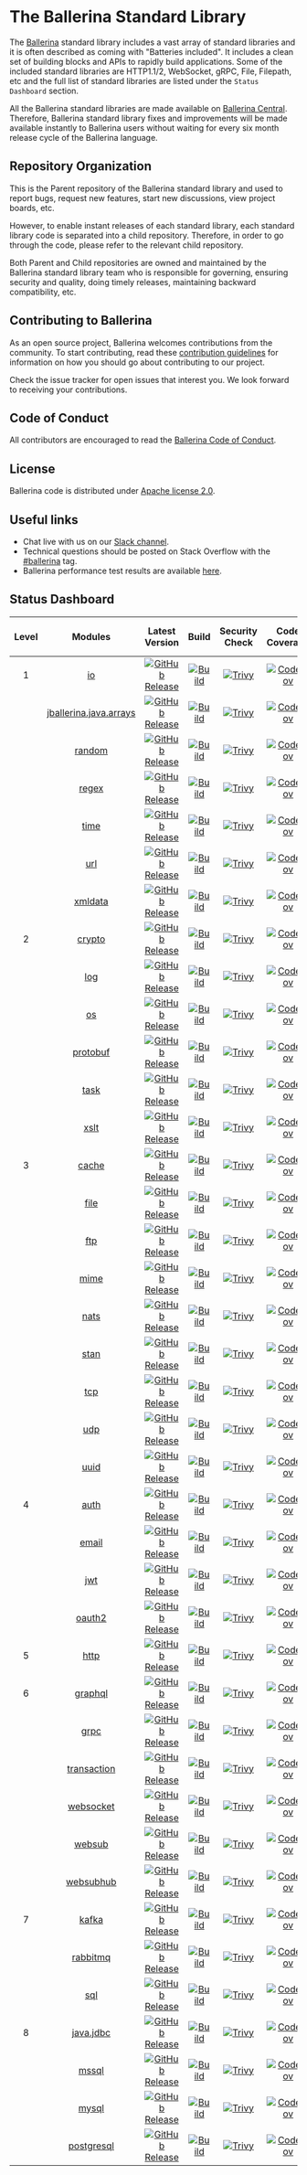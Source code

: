 # The Ballerina Standard Library

The [Ballerina](https://ballerina.io/) standard library includes a vast array of standard libraries and it is often described as coming with "Batteries included". It includes a clean set of building blocks and APIs to rapidly build applications. Some of the included standard libraries are HTTP1.1/2, WebSocket, gRPC, File, Filepath, etc and the full list of standard libraries are listed under the `Status Dashboard` section.
 
All the Ballerina standard libraries are made available on [Ballerina Central](https://central.ballerina.io/). Therefore, Ballerina standard library fixes and improvements will be made available instantly to Ballerina users without waiting for every six month release cycle of the Ballerina language.
 
## Repository Organization
 
This is the Parent repository of the Ballerina standard library and used to report bugs, request new features, start new discussions, view project boards, etc.
 
However, to enable instant releases of each standard library, each standard library code is separated into a child repository. Therefore, in order to go through the code, please refer to the relevant child repository.
 
Both Parent and Child repositories are owned and maintained by the Ballerina standard library team who is responsible for governing, ensuring security and quality, doing timely releases, maintaining backward compatibility, etc.

## Contributing to Ballerina

As an open source project, Ballerina welcomes contributions from the community. To start contributing, read these [contribution guidelines](https://github.com/ballerina-platform/ballerina-lang/blob/master/CONTRIBUTING.md) for information on how you should go about contributing to our project.

Check the issue tracker for open issues that interest you. We look forward to receiving your contributions.

## Code of Conduct

All contributors are encouraged to read the [Ballerina Code of Conduct](https://ballerina.io/code-of-conduct).

## License

Ballerina code is distributed under [Apache license 2.0](https://github.com/ballerina-platform/ballerina-lang/blob/master/LICENSE).

## Useful links

* Chat live with us on our [Slack channel](https://ballerina.io/community/slack/).
* Technical questions should be posted on Stack Overflow with the [#ballerina](https://stackoverflow.com/questions/tagged/ballerina) tag.
* Ballerina performance test results are available [here](performance/benchmarks/summary.md).

## Status Dashboard

|Level| Modules | Latest Version | Build | Security Check | Code Coverage | Bugs | Open Pull Requests |
|:---:|:---:|:---:|:---:|:---:|:---:|:---:|:---:|
|1|[io](https://github.com/ballerina-platform/module-ballerina-io)| [![GitHub Release](https://img.shields.io/github/release/ballerina-platform/module-ballerina-io.svg?label=)](https://github.com/ballerina-platform/module-ballerina-io/releases)| [![Build](https://github.com/ballerina-platform/module-ballerina-io/actions/workflows/build-timestamped-master.yml/badge.svg)](https://github.com/ballerina-platform/module-ballerina-io/actions/workflows/build-timestamped-master.yml)| [![Trivy](https://github.com/ballerina-platform/module-ballerina-io/actions/workflows/trivy-scan.yml/badge.svg)](https://github.com/ballerina-platform/module-ballerina-io/actions/workflows/trivy-scan.yml)| [![CodeCov](https://codecov.io/gh/ballerina-platform/module-ballerina-io/branch/master/graph/badge.svg)](https://codecov.io/gh/ballerina-platform/module-ballerina-io)| [![Bugs](https://img.shields.io/github/issues-search/ballerina-platform/ballerina-standard-library?query=is%3Aopen+label%3AType%2FBug+label%3Amodule%2Fio&label=&color=yellow&logo=github)](https://github.com/ballerina-platform//ballerina-standard-library/issues?q=is%3Aopen+label%3AType%2FBug+label%3Amodule%2Fio)| [![GitHub pull-requests](https://img.shields.io/github/issues-pr/ballerina-platform/module-ballerina-io.svg?label=)](https://github.com/ballerina-platform/module-ballerina-io/pulls)|
||[jballerina.java.arrays](https://github.com/ballerina-platform/module-ballerina-jballerina.java.arrays)| [![GitHub Release](https://img.shields.io/github/release/ballerina-platform/module-ballerina-jballerina.java.arrays.svg?label=)](https://github.com/ballerina-platform/module-ballerina-jballerina.java.arrays/releases)| [![Build](https://github.com/ballerina-platform/module-ballerina-jballerina.java.arrays/actions/workflows/build-timestamped-master.yml/badge.svg)](https://github.com/ballerina-platform/module-ballerina-jballerina.java.arrays/actions/workflows/build-timestamped-master.yml)| [![Trivy](https://github.com/ballerina-platform/module-ballerina-jballerina.java.arrays/actions/workflows/trivy-scan.yml/badge.svg)](https://github.com/ballerina-platform/module-ballerina-jballerina.java.arrays/actions/workflows/trivy-scan.yml)| [![CodeCov](https://codecov.io/gh/ballerina-platform/module-ballerina-jballerina.java.arrays/branch/master/graph/badge.svg)](https://codecov.io/gh/ballerina-platform/module-ballerina-jballerina.java.arrays)| [![Bugs](https://img.shields.io/github/issues-search/ballerina-platform/ballerina-standard-library?query=is%3Aopen+label%3AType%2FBug+label%3Amodule%2Fjballerina.java.arrays&label=&color=brightgreen&logo=github)](https://github.com/ballerina-platform//ballerina-standard-library/issues?q=is%3Aopen+label%3AType%2FBug+label%3Amodule%2Fjballerina.java.arrays)| [![GitHub pull-requests](https://img.shields.io/github/issues-pr/ballerina-platform/module-ballerina-jballerina.java.arrays.svg?label=)](https://github.com/ballerina-platform/module-ballerina-jballerina.java.arrays/pulls)|
||[random](https://github.com/ballerina-platform/module-ballerina-random)| [![GitHub Release](https://img.shields.io/github/release/ballerina-platform/module-ballerina-random.svg?label=)](https://github.com/ballerina-platform/module-ballerina-random/releases)| [![Build](https://github.com/ballerina-platform/module-ballerina-random/actions/workflows/build-timestamped-master.yml/badge.svg)](https://github.com/ballerina-platform/module-ballerina-random/actions/workflows/build-timestamped-master.yml)| [![Trivy](https://github.com/ballerina-platform/module-ballerina-random/actions/workflows/trivy-scan.yml/badge.svg)](https://github.com/ballerina-platform/module-ballerina-random/actions/workflows/trivy-scan.yml)| [![CodeCov](https://codecov.io/gh/ballerina-platform/module-ballerina-random/branch/main/graph/badge.svg)](https://codecov.io/gh/ballerina-platform/module-ballerina-random)| [![Bugs](https://img.shields.io/github/issues-search/ballerina-platform/ballerina-standard-library?query=is%3Aopen+label%3AType%2FBug+label%3Amodule%2Frandom&label=&color=brightgreen&logo=github)](https://github.com/ballerina-platform//ballerina-standard-library/issues?q=is%3Aopen+label%3AType%2FBug+label%3Amodule%2Frandom)| [![GitHub pull-requests](https://img.shields.io/github/issues-pr/ballerina-platform/module-ballerina-random.svg?label=)](https://github.com/ballerina-platform/module-ballerina-random/pulls)|
||[regex](https://github.com/ballerina-platform/module-ballerina-regex)| [![GitHub Release](https://img.shields.io/github/release/ballerina-platform/module-ballerina-regex.svg?label=)](https://github.com/ballerina-platform/module-ballerina-regex/releases)| [![Build](https://github.com/ballerina-platform/module-ballerina-regex/actions/workflows/build-timestamped-master.yml/badge.svg)](https://github.com/ballerina-platform/module-ballerina-regex/actions/workflows/build-timestamped-master.yml)| [![Trivy](https://github.com/ballerina-platform/module-ballerina-regex/actions/workflows/trivy-scan.yml/badge.svg)](https://github.com/ballerina-platform/module-ballerina-regex/actions/workflows/trivy-scan.yml)| [![CodeCov](https://codecov.io/gh/ballerina-platform/module-ballerina-regex/branch/main/graph/badge.svg)](https://codecov.io/gh/ballerina-platform/module-ballerina-regex)| [![Bugs](https://img.shields.io/github/issues-search/ballerina-platform/ballerina-standard-library?query=is%3Aopen+label%3AType%2FBug+label%3Amodule%2Fregex&label=&color=brightgreen&logo=github)](https://github.com/ballerina-platform//ballerina-standard-library/issues?q=is%3Aopen+label%3AType%2FBug+label%3Amodule%2Fregex)| [![GitHub pull-requests](https://img.shields.io/github/issues-pr/ballerina-platform/module-ballerina-regex.svg?label=)](https://github.com/ballerina-platform/module-ballerina-regex/pulls)|
||[time](https://github.com/ballerina-platform/module-ballerina-time)| [![GitHub Release](https://img.shields.io/github/release/ballerina-platform/module-ballerina-time.svg?label=)](https://github.com/ballerina-platform/module-ballerina-time/releases)| [![Build](https://github.com/ballerina-platform/module-ballerina-time/actions/workflows/build-timestamped-master.yml/badge.svg)](https://github.com/ballerina-platform/module-ballerina-time/actions/workflows/build-timestamped-master.yml)| [![Trivy](https://github.com/ballerina-platform/module-ballerina-time/actions/workflows/trivy-scan.yml/badge.svg)](https://github.com/ballerina-platform/module-ballerina-time/actions/workflows/trivy-scan.yml)| [![CodeCov](https://codecov.io/gh/ballerina-platform/module-ballerina-time/branch/master/graph/badge.svg)](https://codecov.io/gh/ballerina-platform/module-ballerina-time)| [![Bugs](https://img.shields.io/github/issues-search/ballerina-platform/ballerina-standard-library?query=is%3Aopen+label%3AType%2FBug+label%3Amodule%2Ftime&label=&color=brightgreen&logo=github)](https://github.com/ballerina-platform//ballerina-standard-library/issues?q=is%3Aopen+label%3AType%2FBug+label%3Amodule%2Ftime)| [![GitHub pull-requests](https://img.shields.io/github/issues-pr/ballerina-platform/module-ballerina-time.svg?label=)](https://github.com/ballerina-platform/module-ballerina-time/pulls)|
||[url](https://github.com/ballerina-platform/module-ballerina-url)| [![GitHub Release](https://img.shields.io/github/release/ballerina-platform/module-ballerina-url.svg?label=)](https://github.com/ballerina-platform/module-ballerina-url/releases)| [![Build](https://github.com/ballerina-platform/module-ballerina-url/actions/workflows/build-timestamped-master.yml/badge.svg)](https://github.com/ballerina-platform/module-ballerina-url/actions/workflows/build-timestamped-master.yml)| [![Trivy](https://github.com/ballerina-platform/module-ballerina-url/actions/workflows/trivy-scan.yml/badge.svg)](https://github.com/ballerina-platform/module-ballerina-url/actions/workflows/trivy-scan.yml)| [![CodeCov](https://codecov.io/gh/ballerina-platform/module-ballerina-url/branch/master/graph/badge.svg)](https://codecov.io/gh/ballerina-platform/module-ballerina-url)| [![Bugs](https://img.shields.io/github/issues-search/ballerina-platform/ballerina-standard-library?query=is%3Aopen+label%3AType%2FBug+label%3Amodule%2Furl&label=&color=brightgreen&logo=github)](https://github.com/ballerina-platform//ballerina-standard-library/issues?q=is%3Aopen+label%3AType%2FBug+label%3Amodule%2Furl)| [![GitHub pull-requests](https://img.shields.io/github/issues-pr/ballerina-platform/module-ballerina-url.svg?label=)](https://github.com/ballerina-platform/module-ballerina-url/pulls)|
||[xmldata](https://github.com/ballerina-platform/module-ballerina-xmldata)| [![GitHub Release](https://img.shields.io/github/release/ballerina-platform/module-ballerina-xmldata.svg?label=)](https://github.com/ballerina-platform/module-ballerina-xmldata/releases)| [![Build](https://github.com/ballerina-platform/module-ballerina-xmldata/actions/workflows/build-timestamped-master.yml/badge.svg)](https://github.com/ballerina-platform/module-ballerina-xmldata/actions/workflows/build-timestamped-master.yml)| [![Trivy](https://github.com/ballerina-platform/module-ballerina-xmldata/actions/workflows/trivy-scan.yml/badge.svg)](https://github.com/ballerina-platform/module-ballerina-xmldata/actions/workflows/trivy-scan.yml)| [![CodeCov](https://codecov.io/gh/ballerina-platform/module-ballerina-xmldata/branch/master/graph/badge.svg)](https://codecov.io/gh/ballerina-platform/module-ballerina-xmldata)| [![Bugs](https://img.shields.io/github/issues-search/ballerina-platform/ballerina-standard-library?query=is%3Aopen+label%3AType%2FBug+label%3Amodule%2Fxmldata&label=&color=yellow&logo=github)](https://github.com/ballerina-platform//ballerina-standard-library/issues?q=is%3Aopen+label%3AType%2FBug+label%3Amodule%2Fxmldata)| [![GitHub pull-requests](https://img.shields.io/github/issues-pr/ballerina-platform/module-ballerina-xmldata.svg?label=)](https://github.com/ballerina-platform/module-ballerina-xmldata/pulls)|
|2|[crypto](https://github.com/ballerina-platform/module-ballerina-crypto)| [![GitHub Release](https://img.shields.io/github/release/ballerina-platform/module-ballerina-crypto.svg?label=)](https://github.com/ballerina-platform/module-ballerina-crypto/releases)| [![Build](https://github.com/ballerina-platform/module-ballerina-crypto/actions/workflows/build-timestamped-master.yml/badge.svg)](https://github.com/ballerina-platform/module-ballerina-crypto/actions/workflows/build-timestamped-master.yml)| [![Trivy](https://github.com/ballerina-platform/module-ballerina-crypto/actions/workflows/trivy-scan.yml/badge.svg)](https://github.com/ballerina-platform/module-ballerina-crypto/actions/workflows/trivy-scan.yml)| [![CodeCov](https://codecov.io/gh/ballerina-platform/module-ballerina-crypto/branch/master/graph/badge.svg)](https://codecov.io/gh/ballerina-platform/module-ballerina-crypto)| [![Bugs](https://img.shields.io/github/issues-search/ballerina-platform/ballerina-standard-library?query=is%3Aopen+label%3AType%2FBug+label%3Amodule%2Fcrypto&label=&color=brightgreen&logo=github)](https://github.com/ballerina-platform//ballerina-standard-library/issues?q=is%3Aopen+label%3AType%2FBug+label%3Amodule%2Fcrypto)| [![GitHub pull-requests](https://img.shields.io/github/issues-pr/ballerina-platform/module-ballerina-crypto.svg?label=)](https://github.com/ballerina-platform/module-ballerina-crypto/pulls)|
||[log](https://github.com/ballerina-platform/module-ballerina-log)| [![GitHub Release](https://img.shields.io/github/release/ballerina-platform/module-ballerina-log.svg?label=)](https://github.com/ballerina-platform/module-ballerina-log/releases)| [![Build](https://github.com/ballerina-platform/module-ballerina-log/actions/workflows/build-timestamped-master.yml/badge.svg)](https://github.com/ballerina-platform/module-ballerina-log/actions/workflows/build-timestamped-master.yml)| [![Trivy](https://github.com/ballerina-platform/module-ballerina-log/actions/workflows/trivy-scan.yml/badge.svg)](https://github.com/ballerina-platform/module-ballerina-log/actions/workflows/trivy-scan.yml)| [![CodeCov](https://codecov.io/gh/ballerina-platform/module-ballerina-log/branch/master/graph/badge.svg)](https://codecov.io/gh/ballerina-platform/module-ballerina-log)| [![Bugs](https://img.shields.io/github/issues-search/ballerina-platform/ballerina-standard-library?query=is%3Aopen+label%3AType%2FBug+label%3Amodule%2Flog&label=&color=brightgreen&logo=github)](https://github.com/ballerina-platform//ballerina-standard-library/issues?q=is%3Aopen+label%3AType%2FBug+label%3Amodule%2Flog)| [![GitHub pull-requests](https://img.shields.io/github/issues-pr/ballerina-platform/module-ballerina-log.svg?label=)](https://github.com/ballerina-platform/module-ballerina-log/pulls)|
||[os](https://github.com/ballerina-platform/module-ballerina-os)| [![GitHub Release](https://img.shields.io/github/release/ballerina-platform/module-ballerina-os.svg?label=)](https://github.com/ballerina-platform/module-ballerina-os/releases)| [![Build](https://github.com/ballerina-platform/module-ballerina-os/actions/workflows/build-timestamped-master.yml/badge.svg)](https://github.com/ballerina-platform/module-ballerina-os/actions/workflows/build-timestamped-master.yml)| [![Trivy](https://github.com/ballerina-platform/module-ballerina-os/actions/workflows/trivy-scan.yml/badge.svg)](https://github.com/ballerina-platform/module-ballerina-os/actions/workflows/trivy-scan.yml)| [![CodeCov](https://codecov.io/gh/ballerina-platform/module-ballerina-os/branch/master/graph/badge.svg)](https://codecov.io/gh/ballerina-platform/module-ballerina-os)| [![Bugs](https://img.shields.io/github/issues-search/ballerina-platform/ballerina-standard-library?query=is%3Aopen+label%3AType%2FBug+label%3Amodule%2Fos&label=&color=brightgreen&logo=github)](https://github.com/ballerina-platform//ballerina-standard-library/issues?q=is%3Aopen+label%3AType%2FBug+label%3Amodule%2Fos)| [![GitHub pull-requests](https://img.shields.io/github/issues-pr/ballerina-platform/module-ballerina-os.svg?label=)](https://github.com/ballerina-platform/module-ballerina-os/pulls)|
||[protobuf](https://github.com/ballerina-platform/module-ballerina-protobuf)| [![GitHub Release](https://img.shields.io/github/release/ballerina-platform/module-ballerina-protobuf.svg?label=)](https://github.com/ballerina-platform/module-ballerina-protobuf/releases)| [![Build](https://github.com/ballerina-platform/module-ballerina-protobuf/actions/workflows/build-timestamped-master.yml/badge.svg)](https://github.com/ballerina-platform/module-ballerina-protobuf/actions/workflows/build-timestamped-master.yml)| [![Trivy](https://github.com/ballerina-platform/module-ballerina-protobuf/actions/workflows/trivy-scan.yml/badge.svg)](https://github.com/ballerina-platform/module-ballerina-protobuf/actions/workflows/trivy-scan.yml)| [![CodeCov](https://codecov.io/gh/ballerina-platform/module-ballerina-protobuf/branch/main/graph/badge.svg)](https://codecov.io/gh/ballerina-platform/module-ballerina-protobuf)| [![Bugs](https://img.shields.io/github/issues-search/ballerina-platform/ballerina-standard-library?query=is%3Aopen+label%3AType%2FBug+label%3Amodule%2Fprotobuf&label=&color=brightgreen&logo=github)](https://github.com/ballerina-platform//ballerina-standard-library/issues?q=is%3Aopen+label%3AType%2FBug+label%3Amodule%2Fprotobuf)| [![GitHub pull-requests](https://img.shields.io/github/issues-pr/ballerina-platform/module-ballerina-protobuf.svg?label=)](https://github.com/ballerina-platform/module-ballerina-protobuf/pulls)|
||[task](https://github.com/ballerina-platform/module-ballerina-task)| [![GitHub Release](https://img.shields.io/github/release/ballerina-platform/module-ballerina-task.svg?label=)](https://github.com/ballerina-platform/module-ballerina-task/releases)| [![Build](https://github.com/ballerina-platform/module-ballerina-task/actions/workflows/build-timestamped-master.yml/badge.svg)](https://github.com/ballerina-platform/module-ballerina-task/actions/workflows/build-timestamped-master.yml)| [![Trivy](https://github.com/ballerina-platform/module-ballerina-task/actions/workflows/trivy-scan.yml/badge.svg)](https://github.com/ballerina-platform/module-ballerina-task/actions/workflows/trivy-scan.yml)| [![CodeCov](https://codecov.io/gh/ballerina-platform/module-ballerina-task/branch/master/graph/badge.svg)](https://codecov.io/gh/ballerina-platform/module-ballerina-task)| [![Bugs](https://img.shields.io/github/issues-search/ballerina-platform/ballerina-standard-library?query=is%3Aopen+label%3AType%2FBug+label%3Amodule%2Ftask&label=&color=yellow&logo=github)](https://github.com/ballerina-platform//ballerina-standard-library/issues?q=is%3Aopen+label%3AType%2FBug+label%3Amodule%2Ftask)| [![GitHub pull-requests](https://img.shields.io/github/issues-pr/ballerina-platform/module-ballerina-task.svg?label=)](https://github.com/ballerina-platform/module-ballerina-task/pulls)|
||[xslt](https://github.com/ballerina-platform/module-ballerina-xslt)| [![GitHub Release](https://img.shields.io/github/release/ballerina-platform/module-ballerina-xslt.svg?label=)](https://github.com/ballerina-platform/module-ballerina-xslt/releases)| [![Build](https://github.com/ballerina-platform/module-ballerina-xslt/actions/workflows/build-timestamped-master.yml/badge.svg)](https://github.com/ballerina-platform/module-ballerina-xslt/actions/workflows/build-timestamped-master.yml)| [![Trivy](https://github.com/ballerina-platform/module-ballerina-xslt/actions/workflows/trivy-scan.yml/badge.svg)](https://github.com/ballerina-platform/module-ballerina-xslt/actions/workflows/trivy-scan.yml)| [![CodeCov](https://codecov.io/gh/ballerina-platform/module-ballerina-xslt/branch/master/graph/badge.svg)](https://codecov.io/gh/ballerina-platform/module-ballerina-xslt)| [![Bugs](https://img.shields.io/github/issues-search/ballerina-platform/ballerina-standard-library?query=is%3Aopen+label%3AType%2FBug+label%3Amodule%2Fxslt&label=&color=brightgreen&logo=github)](https://github.com/ballerina-platform//ballerina-standard-library/issues?q=is%3Aopen+label%3AType%2FBug+label%3Amodule%2Fxslt)| [![GitHub pull-requests](https://img.shields.io/github/issues-pr/ballerina-platform/module-ballerina-xslt.svg?label=)](https://github.com/ballerina-platform/module-ballerina-xslt/pulls)|
|3|[cache](https://github.com/ballerina-platform/module-ballerina-cache)| [![GitHub Release](https://img.shields.io/github/release/ballerina-platform/module-ballerina-cache.svg?label=)](https://github.com/ballerina-platform/module-ballerina-cache/releases)| [![Build](https://github.com/ballerina-platform/module-ballerina-cache/actions/workflows/build-timestamped-master.yml/badge.svg)](https://github.com/ballerina-platform/module-ballerina-cache/actions/workflows/build-timestamped-master.yml)| [![Trivy](https://github.com/ballerina-platform/module-ballerina-cache/actions/workflows/trivy-scan.yml/badge.svg)](https://github.com/ballerina-platform/module-ballerina-cache/actions/workflows/trivy-scan.yml)| [![CodeCov](https://codecov.io/gh/ballerina-platform/module-ballerina-cache/branch/master/graph/badge.svg)](https://codecov.io/gh/ballerina-platform/module-ballerina-cache)| [![Bugs](https://img.shields.io/github/issues-search/ballerina-platform/ballerina-standard-library?query=is%3Aopen+label%3AType%2FBug+label%3Amodule%2Fcache&label=&color=brightgreen&logo=github)](https://github.com/ballerina-platform//ballerina-standard-library/issues?q=is%3Aopen+label%3AType%2FBug+label%3Amodule%2Fcache)| [![GitHub pull-requests](https://img.shields.io/github/issues-pr/ballerina-platform/module-ballerina-cache.svg?label=)](https://github.com/ballerina-platform/module-ballerina-cache/pulls)|
||[file](https://github.com/ballerina-platform/module-ballerina-file)| [![GitHub Release](https://img.shields.io/github/release/ballerina-platform/module-ballerina-file.svg?label=)](https://github.com/ballerina-platform/module-ballerina-file/releases)| [![Build](https://github.com/ballerina-platform/module-ballerina-file/actions/workflows/build-timestamped-master.yml/badge.svg)](https://github.com/ballerina-platform/module-ballerina-file/actions/workflows/build-timestamped-master.yml)| [![Trivy](https://github.com/ballerina-platform/module-ballerina-file/actions/workflows/trivy-scan.yml/badge.svg)](https://github.com/ballerina-platform/module-ballerina-file/actions/workflows/trivy-scan.yml)| [![CodeCov](https://codecov.io/gh/ballerina-platform/module-ballerina-file/branch/master/graph/badge.svg)](https://codecov.io/gh/ballerina-platform/module-ballerina-file)| [![Bugs](https://img.shields.io/github/issues-search/ballerina-platform/ballerina-standard-library?query=is%3Aopen+label%3AType%2FBug+label%3Amodule%2Ffile&label=&color=brightgreen&logo=github)](https://github.com/ballerina-platform//ballerina-standard-library/issues?q=is%3Aopen+label%3AType%2FBug+label%3Amodule%2Ffile)| [![GitHub pull-requests](https://img.shields.io/github/issues-pr/ballerina-platform/module-ballerina-file.svg?label=)](https://github.com/ballerina-platform/module-ballerina-file/pulls)|
||[ftp](https://github.com/ballerina-platform/module-ballerina-ftp)| [![GitHub Release](https://img.shields.io/github/release/ballerina-platform/module-ballerina-ftp.svg?label=)](https://github.com/ballerina-platform/module-ballerina-ftp/releases)| [![Build](https://github.com/ballerina-platform/module-ballerina-ftp/actions/workflows/build-timestamped-master.yml/badge.svg)](https://github.com/ballerina-platform/module-ballerina-ftp/actions/workflows/build-timestamped-master.yml)| [![Trivy](https://github.com/ballerina-platform/module-ballerina-ftp/actions/workflows/trivy-scan.yml/badge.svg)](https://github.com/ballerina-platform/module-ballerina-ftp/actions/workflows/trivy-scan.yml)| [![CodeCov](https://codecov.io/gh/ballerina-platform/module-ballerina-ftp/branch/master/graph/badge.svg)](https://codecov.io/gh/ballerina-platform/module-ballerina-ftp)| [![Bugs](https://img.shields.io/github/issues-search/ballerina-platform/ballerina-standard-library?query=is%3Aopen+label%3AType%2FBug+label%3Amodule%2Fftp&label=&color=yellow&logo=github)](https://github.com/ballerina-platform//ballerina-standard-library/issues?q=is%3Aopen+label%3AType%2FBug+label%3Amodule%2Fftp)| [![GitHub pull-requests](https://img.shields.io/github/issues-pr/ballerina-platform/module-ballerina-ftp.svg?label=)](https://github.com/ballerina-platform/module-ballerina-ftp/pulls)|
||[mime](https://github.com/ballerina-platform/module-ballerina-mime)| [![GitHub Release](https://img.shields.io/github/release/ballerina-platform/module-ballerina-mime.svg?label=)](https://github.com/ballerina-platform/module-ballerina-mime/releases)| [![Build](https://github.com/ballerina-platform/module-ballerina-mime/actions/workflows/build-timestamped-master.yml/badge.svg)](https://github.com/ballerina-platform/module-ballerina-mime/actions/workflows/build-timestamped-master.yml)| [![Trivy](https://github.com/ballerina-platform/module-ballerina-mime/actions/workflows/trivy-scan.yml/badge.svg)](https://github.com/ballerina-platform/module-ballerina-mime/actions/workflows/trivy-scan.yml)| [![CodeCov](https://codecov.io/gh/ballerina-platform/module-ballerina-mime/branch/master/graph/badge.svg)](https://codecov.io/gh/ballerina-platform/module-ballerina-mime)| [![Bugs](https://img.shields.io/github/issues-search/ballerina-platform/ballerina-standard-library?query=is%3Aopen+label%3AType%2FBug+label%3Amodule%2Fmime&label=&color=yellow&logo=github)](https://github.com/ballerina-platform//ballerina-standard-library/issues?q=is%3Aopen+label%3AType%2FBug+label%3Amodule%2Fmime)| [![GitHub pull-requests](https://img.shields.io/github/issues-pr/ballerina-platform/module-ballerina-mime.svg?label=)](https://github.com/ballerina-platform/module-ballerina-mime/pulls)|
||[nats](https://github.com/ballerina-platform/module-ballerinax-nats)| [![GitHub Release](https://img.shields.io/github/release/ballerina-platform/module-ballerinax-nats.svg?label=)](https://github.com/ballerina-platform/module-ballerinax-nats/releases)| [![Build](https://github.com/ballerina-platform/module-ballerinax-nats/actions/workflows/build-timestamped-master.yml/badge.svg)](https://github.com/ballerina-platform/module-ballerinax-nats/actions/workflows/build-timestamped-master.yml)| [![Trivy](https://github.com/ballerina-platform/module-ballerinax-nats/actions/workflows/trivy-scan.yml/badge.svg)](https://github.com/ballerina-platform/module-ballerinax-nats/actions/workflows/trivy-scan.yml)| [![CodeCov](https://codecov.io/gh/ballerina-platform/module-ballerinax-nats/branch/master/graph/badge.svg)](https://codecov.io/gh/ballerina-platform/module-ballerinax-nats)| [![Bugs](https://img.shields.io/github/issues-search/ballerina-platform/ballerina-standard-library?query=is%3Aopen+label%3AType%2FBug+label%3Amodule%2Fnats&label=&color=brightgreen&logo=github)](https://github.com/ballerina-platform//ballerina-standard-library/issues?q=is%3Aopen+label%3AType%2FBug+label%3Amodule%2Fnats)| [![GitHub pull-requests](https://img.shields.io/github/issues-pr/ballerina-platform/module-ballerinax-nats.svg?label=)](https://github.com/ballerina-platform/module-ballerinax-nats/pulls)|
||[stan](https://github.com/ballerina-platform/module-ballerinax-stan)| [![GitHub Release](https://img.shields.io/github/release/ballerina-platform/module-ballerinax-stan.svg?label=)](https://github.com/ballerina-platform/module-ballerinax-stan/releases)| [![Build](https://github.com/ballerina-platform/module-ballerinax-stan/actions/workflows/build-timestamped-master.yml/badge.svg)](https://github.com/ballerina-platform/module-ballerinax-stan/actions/workflows/build-timestamped-master.yml)| [![Trivy](https://github.com/ballerina-platform/module-ballerinax-stan/actions/workflows/trivy-scan.yml/badge.svg)](https://github.com/ballerina-platform/module-ballerinax-stan/actions/workflows/trivy-scan.yml)| [![CodeCov](https://codecov.io/gh/ballerina-platform/module-ballerinax-stan/branch/main/graph/badge.svg)](https://codecov.io/gh/ballerina-platform/module-ballerinax-stan)| [![Bugs](https://img.shields.io/github/issues-search/ballerina-platform/ballerina-standard-library?query=is%3Aopen+label%3AType%2FBug+label%3Amodule%2Fstan&label=&color=brightgreen&logo=github)](https://github.com/ballerina-platform//ballerina-standard-library/issues?q=is%3Aopen+label%3AType%2FBug+label%3Amodule%2Fstan)| [![GitHub pull-requests](https://img.shields.io/github/issues-pr/ballerina-platform/module-ballerinax-stan.svg?label=)](https://github.com/ballerina-platform/module-ballerinax-stan/pulls)|
||[tcp](https://github.com/ballerina-platform/module-ballerina-tcp)| [![GitHub Release](https://img.shields.io/github/release/ballerina-platform/module-ballerina-tcp.svg?label=)](https://github.com/ballerina-platform/module-ballerina-tcp/releases)| [![Build](https://github.com/ballerina-platform/module-ballerina-tcp/actions/workflows/build-timestamped-master.yml/badge.svg)](https://github.com/ballerina-platform/module-ballerina-tcp/actions/workflows/build-timestamped-master.yml)| [![Trivy](https://github.com/ballerina-platform/module-ballerina-tcp/actions/workflows/trivy-scan.yml/badge.svg)](https://github.com/ballerina-platform/module-ballerina-tcp/actions/workflows/trivy-scan.yml)| [![CodeCov](https://codecov.io/gh/ballerina-platform/module-ballerina-tcp/branch/master/graph/badge.svg)](https://codecov.io/gh/ballerina-platform/module-ballerina-tcp)| [![Bugs](https://img.shields.io/github/issues-search/ballerina-platform/ballerina-standard-library?query=is%3Aopen+label%3AType%2FBug+label%3Amodule%2Ftcp&label=&color=brightgreen&logo=github)](https://github.com/ballerina-platform//ballerina-standard-library/issues?q=is%3Aopen+label%3AType%2FBug+label%3Amodule%2Ftcp)| [![GitHub pull-requests](https://img.shields.io/github/issues-pr/ballerina-platform/module-ballerina-tcp.svg?label=)](https://github.com/ballerina-platform/module-ballerina-tcp/pulls)|
||[udp](https://github.com/ballerina-platform/module-ballerina-udp)| [![GitHub Release](https://img.shields.io/github/release/ballerina-platform/module-ballerina-udp.svg?label=)](https://github.com/ballerina-platform/module-ballerina-udp/releases)| [![Build](https://github.com/ballerina-platform/module-ballerina-udp/actions/workflows/build-timestamped-master.yml/badge.svg)](https://github.com/ballerina-platform/module-ballerina-udp/actions/workflows/build-timestamped-master.yml)| [![Trivy](https://github.com/ballerina-platform/module-ballerina-udp/actions/workflows/trivy-scan.yml/badge.svg)](https://github.com/ballerina-platform/module-ballerina-udp/actions/workflows/trivy-scan.yml)| [![CodeCov](https://codecov.io/gh/ballerina-platform/module-ballerina-udp/branch/main/graph/badge.svg)](https://codecov.io/gh/ballerina-platform/module-ballerina-udp)| [![Bugs](https://img.shields.io/github/issues-search/ballerina-platform/ballerina-standard-library?query=is%3Aopen+label%3AType%2FBug+label%3Amodule%2Fudp&label=&color=brightgreen&logo=github)](https://github.com/ballerina-platform//ballerina-standard-library/issues?q=is%3Aopen+label%3AType%2FBug+label%3Amodule%2Fudp)| [![GitHub pull-requests](https://img.shields.io/github/issues-pr/ballerina-platform/module-ballerina-udp.svg?label=)](https://github.com/ballerina-platform/module-ballerina-udp/pulls)|
||[uuid](https://github.com/ballerina-platform/module-ballerina-uuid)| [![GitHub Release](https://img.shields.io/github/release/ballerina-platform/module-ballerina-uuid.svg?label=)](https://github.com/ballerina-platform/module-ballerina-uuid/releases)| [![Build](https://github.com/ballerina-platform/module-ballerina-uuid/actions/workflows/build-timestamped-master.yml/badge.svg)](https://github.com/ballerina-platform/module-ballerina-uuid/actions/workflows/build-timestamped-master.yml)| [![Trivy](https://github.com/ballerina-platform/module-ballerina-uuid/actions/workflows/trivy-scan.yml/badge.svg)](https://github.com/ballerina-platform/module-ballerina-uuid/actions/workflows/trivy-scan.yml)| [![CodeCov](https://codecov.io/gh/ballerina-platform/module-ballerina-uuid/branch/main/graph/badge.svg)](https://codecov.io/gh/ballerina-platform/module-ballerina-uuid)| [![Bugs](https://img.shields.io/github/issues-search/ballerina-platform/ballerina-standard-library?query=is%3Aopen+label%3AType%2FBug+label%3Amodule%2Fuuid&label=&color=brightgreen&logo=github)](https://github.com/ballerina-platform//ballerina-standard-library/issues?q=is%3Aopen+label%3AType%2FBug+label%3Amodule%2Fuuid)| [![GitHub pull-requests](https://img.shields.io/github/issues-pr/ballerina-platform/module-ballerina-uuid.svg?label=)](https://github.com/ballerina-platform/module-ballerina-uuid/pulls)|
|4|[auth](https://github.com/ballerina-platform/module-ballerina-auth)| [![GitHub Release](https://img.shields.io/github/release/ballerina-platform/module-ballerina-auth.svg?label=)](https://github.com/ballerina-platform/module-ballerina-auth/releases)| [![Build](https://github.com/ballerina-platform/module-ballerina-auth/actions/workflows/build-timestamped-master.yml/badge.svg)](https://github.com/ballerina-platform/module-ballerina-auth/actions/workflows/build-timestamped-master.yml)| [![Trivy](https://github.com/ballerina-platform/module-ballerina-auth/actions/workflows/trivy-scan.yml/badge.svg)](https://github.com/ballerina-platform/module-ballerina-auth/actions/workflows/trivy-scan.yml)| [![CodeCov](https://codecov.io/gh/ballerina-platform/module-ballerina-auth/branch/master/graph/badge.svg)](https://codecov.io/gh/ballerina-platform/module-ballerina-auth)| [![Bugs](https://img.shields.io/github/issues-search/ballerina-platform/ballerina-standard-library?query=is%3Aopen+label%3AType%2FBug+label%3Amodule%2Fauth&label=&color=brightgreen&logo=github)](https://github.com/ballerina-platform//ballerina-standard-library/issues?q=is%3Aopen+label%3AType%2FBug+label%3Amodule%2Fauth)| [![GitHub pull-requests](https://img.shields.io/github/issues-pr/ballerina-platform/module-ballerina-auth.svg?label=)](https://github.com/ballerina-platform/module-ballerina-auth/pulls)|
||[email](https://github.com/ballerina-platform/module-ballerina-email)| [![GitHub Release](https://img.shields.io/github/release/ballerina-platform/module-ballerina-email.svg?label=)](https://github.com/ballerina-platform/module-ballerina-email/releases)| [![Build](https://github.com/ballerina-platform/module-ballerina-email/actions/workflows/build-timestamped-master.yml/badge.svg)](https://github.com/ballerina-platform/module-ballerina-email/actions/workflows/build-timestamped-master.yml)| [![Trivy](https://github.com/ballerina-platform/module-ballerina-email/actions/workflows/trivy-scan.yml/badge.svg)](https://github.com/ballerina-platform/module-ballerina-email/actions/workflows/trivy-scan.yml)| [![CodeCov](https://codecov.io/gh/ballerina-platform/module-ballerina-email/branch/master/graph/badge.svg)](https://codecov.io/gh/ballerina-platform/module-ballerina-email)| [![Bugs](https://img.shields.io/github/issues-search/ballerina-platform/ballerina-standard-library?query=is%3Aopen+label%3AType%2FBug+label%3Amodule%2Femail&label=&color=yellow&logo=github)](https://github.com/ballerina-platform//ballerina-standard-library/issues?q=is%3Aopen+label%3AType%2FBug+label%3Amodule%2Femail)| [![GitHub pull-requests](https://img.shields.io/github/issues-pr/ballerina-platform/module-ballerina-email.svg?label=)](https://github.com/ballerina-platform/module-ballerina-email/pulls)|
||[jwt](https://github.com/ballerina-platform/module-ballerina-jwt)| [![GitHub Release](https://img.shields.io/github/release/ballerina-platform/module-ballerina-jwt.svg?label=)](https://github.com/ballerina-platform/module-ballerina-jwt/releases)| [![Build](https://github.com/ballerina-platform/module-ballerina-jwt/actions/workflows/build-timestamped-master.yml/badge.svg)](https://github.com/ballerina-platform/module-ballerina-jwt/actions/workflows/build-timestamped-master.yml)| [![Trivy](https://github.com/ballerina-platform/module-ballerina-jwt/actions/workflows/trivy-scan.yml/badge.svg)](https://github.com/ballerina-platform/module-ballerina-jwt/actions/workflows/trivy-scan.yml)| [![CodeCov](https://codecov.io/gh/ballerina-platform/module-ballerina-jwt/branch/master/graph/badge.svg)](https://codecov.io/gh/ballerina-platform/module-ballerina-jwt)| [![Bugs](https://img.shields.io/github/issues-search/ballerina-platform/ballerina-standard-library?query=is%3Aopen+label%3AType%2FBug+label%3Amodule%2Fjwt&label=&color=brightgreen&logo=github)](https://github.com/ballerina-platform//ballerina-standard-library/issues?q=is%3Aopen+label%3AType%2FBug+label%3Amodule%2Fjwt)| [![GitHub pull-requests](https://img.shields.io/github/issues-pr/ballerina-platform/module-ballerina-jwt.svg?label=)](https://github.com/ballerina-platform/module-ballerina-jwt/pulls)|
||[oauth2](https://github.com/ballerina-platform/module-ballerina-oauth2)| [![GitHub Release](https://img.shields.io/github/release/ballerina-platform/module-ballerina-oauth2.svg?label=)](https://github.com/ballerina-platform/module-ballerina-oauth2/releases)| [![Build](https://github.com/ballerina-platform/module-ballerina-oauth2/actions/workflows/build-timestamped-master.yml/badge.svg)](https://github.com/ballerina-platform/module-ballerina-oauth2/actions/workflows/build-timestamped-master.yml)| [![Trivy](https://github.com/ballerina-platform/module-ballerina-oauth2/actions/workflows/trivy-scan.yml/badge.svg)](https://github.com/ballerina-platform/module-ballerina-oauth2/actions/workflows/trivy-scan.yml)| [![CodeCov](https://codecov.io/gh/ballerina-platform/module-ballerina-oauth2/branch/master/graph/badge.svg)](https://codecov.io/gh/ballerina-platform/module-ballerina-oauth2)| [![Bugs](https://img.shields.io/github/issues-search/ballerina-platform/ballerina-standard-library?query=is%3Aopen+label%3AType%2FBug+label%3Amodule%2Foauth2&label=&color=brightgreen&logo=github)](https://github.com/ballerina-platform//ballerina-standard-library/issues?q=is%3Aopen+label%3AType%2FBug+label%3Amodule%2Foauth2)| [![GitHub pull-requests](https://img.shields.io/github/issues-pr/ballerina-platform/module-ballerina-oauth2.svg?label=)](https://github.com/ballerina-platform/module-ballerina-oauth2/pulls)|
|5|[http](https://github.com/ballerina-platform/module-ballerina-http)| [![GitHub Release](https://img.shields.io/github/release/ballerina-platform/module-ballerina-http.svg?label=)](https://github.com/ballerina-platform/module-ballerina-http/releases)| [![Build](https://github.com/ballerina-platform/module-ballerina-http/actions/workflows/build-timestamped-master.yml/badge.svg)](https://github.com/ballerina-platform/module-ballerina-http/actions/workflows/build-timestamped-master.yml)| [![Trivy](https://github.com/ballerina-platform/module-ballerina-http/actions/workflows/trivy-scan.yml/badge.svg)](https://github.com/ballerina-platform/module-ballerina-http/actions/workflows/trivy-scan.yml)| [![CodeCov](https://codecov.io/gh/ballerina-platform/module-ballerina-http/branch/master/graph/badge.svg)](https://codecov.io/gh/ballerina-platform/module-ballerina-http)| [![Bugs](https://img.shields.io/github/issues-search/ballerina-platform/ballerina-standard-library?query=is%3Aopen+label%3AType%2FBug+label%3Amodule%2Fhttp&label=&color=yellow&logo=github)](https://github.com/ballerina-platform//ballerina-standard-library/issues?q=is%3Aopen+label%3AType%2FBug+label%3Amodule%2Fhttp)| [![GitHub pull-requests](https://img.shields.io/github/issues-pr/ballerina-platform/module-ballerina-http.svg?label=)](https://github.com/ballerina-platform/module-ballerina-http/pulls)|
|6|[graphql](https://github.com/ballerina-platform/module-ballerina-graphql)| [![GitHub Release](https://img.shields.io/github/release/ballerina-platform/module-ballerina-graphql.svg?label=)](https://github.com/ballerina-platform/module-ballerina-graphql/releases)| [![Build](https://github.com/ballerina-platform/module-ballerina-graphql/actions/workflows/build-timestamped-master.yml/badge.svg)](https://github.com/ballerina-platform/module-ballerina-graphql/actions/workflows/build-timestamped-master.yml)| [![Trivy](https://github.com/ballerina-platform/module-ballerina-graphql/actions/workflows/trivy-scan.yml/badge.svg)](https://github.com/ballerina-platform/module-ballerina-graphql/actions/workflows/trivy-scan.yml)| [![CodeCov](https://codecov.io/gh/ballerina-platform/module-ballerina-graphql/branch/master/graph/badge.svg)](https://codecov.io/gh/ballerina-platform/module-ballerina-graphql)| [![Bugs](https://img.shields.io/github/issues-search/ballerina-platform/ballerina-standard-library?query=is%3Aopen+label%3AType%2FBug+label%3Amodule%2Fgraphql&label=&color=brightgreen&logo=github)](https://github.com/ballerina-platform//ballerina-standard-library/issues?q=is%3Aopen+label%3AType%2FBug+label%3Amodule%2Fgraphql)| [![GitHub pull-requests](https://img.shields.io/github/issues-pr/ballerina-platform/module-ballerina-graphql.svg?label=)](https://github.com/ballerina-platform/module-ballerina-graphql/pulls)|
||[grpc](https://github.com/ballerina-platform/module-ballerina-grpc)| [![GitHub Release](https://img.shields.io/github/release/ballerina-platform/module-ballerina-grpc.svg?label=)](https://github.com/ballerina-platform/module-ballerina-grpc/releases)| [![Build](https://github.com/ballerina-platform/module-ballerina-grpc/actions/workflows/build-timestamped-master.yml/badge.svg)](https://github.com/ballerina-platform/module-ballerina-grpc/actions/workflows/build-timestamped-master.yml)| [![Trivy](https://github.com/ballerina-platform/module-ballerina-grpc/actions/workflows/trivy-scan.yml/badge.svg)](https://github.com/ballerina-platform/module-ballerina-grpc/actions/workflows/trivy-scan.yml)| [![CodeCov](https://codecov.io/gh/ballerina-platform/module-ballerina-grpc/branch/master/graph/badge.svg)](https://codecov.io/gh/ballerina-platform/module-ballerina-grpc)| [![Bugs](https://img.shields.io/github/issues-search/ballerina-platform/ballerina-standard-library?query=is%3Aopen+label%3AType%2FBug+label%3Amodule%2Fgrpc&label=&color=yellow&logo=github)](https://github.com/ballerina-platform//ballerina-standard-library/issues?q=is%3Aopen+label%3AType%2FBug+label%3Amodule%2Fgrpc)| [![GitHub pull-requests](https://img.shields.io/github/issues-pr/ballerina-platform/module-ballerina-grpc.svg?label=)](https://github.com/ballerina-platform/module-ballerina-grpc/pulls)|
||[transaction](https://github.com/ballerina-platform/module-ballerinai-transaction)| [![GitHub Release](https://img.shields.io/github/release/ballerina-platform/module-ballerinai-transaction.svg?label=)](https://github.com/ballerina-platform/module-ballerinai-transaction/releases)| [![Build](https://github.com/ballerina-platform/module-ballerinai-transaction/actions/workflows/build-timestamped-master.yml/badge.svg)](https://github.com/ballerina-platform/module-ballerinai-transaction/actions/workflows/build-timestamped-master.yml)| [![Trivy](https://github.com/ballerina-platform/module-ballerinai-transaction/actions/workflows/trivy-scan.yml/badge.svg)](https://github.com/ballerina-platform/module-ballerinai-transaction/actions/workflows/trivy-scan.yml)| [![CodeCov](https://codecov.io/gh/ballerina-platform/module-ballerinai-transaction/branch/master/graph/badge.svg)](https://codecov.io/gh/ballerina-platform/module-ballerinai-transaction)| [![Bugs](https://img.shields.io/github/issues-search/ballerina-platform/ballerina-standard-library?query=is%3Aopen+label%3AType%2FBug+label%3Amodule%2Ftransaction&label=&color=brightgreen&logo=github)](https://github.com/ballerina-platform//ballerina-standard-library/issues?q=is%3Aopen+label%3AType%2FBug+label%3Amodule%2Ftransaction)| [![GitHub pull-requests](https://img.shields.io/github/issues-pr/ballerina-platform/module-ballerinai-transaction.svg?label=)](https://github.com/ballerina-platform/module-ballerinai-transaction/pulls)|
||[websocket](https://github.com/ballerina-platform/module-ballerina-websocket)| [![GitHub Release](https://img.shields.io/github/release/ballerina-platform/module-ballerina-websocket.svg?label=)](https://github.com/ballerina-platform/module-ballerina-websocket/releases)| [![Build](https://github.com/ballerina-platform/module-ballerina-websocket/actions/workflows/build-timestamped-master.yml/badge.svg)](https://github.com/ballerina-platform/module-ballerina-websocket/actions/workflows/build-timestamped-master.yml)| [![Trivy](https://github.com/ballerina-platform/module-ballerina-websocket/actions/workflows/trivy-scan.yml/badge.svg)](https://github.com/ballerina-platform/module-ballerina-websocket/actions/workflows/trivy-scan.yml)| [![CodeCov](https://codecov.io/gh/ballerina-platform/module-ballerina-websocket/branch/main/graph/badge.svg)](https://codecov.io/gh/ballerina-platform/module-ballerina-websocket)| [![Bugs](https://img.shields.io/github/issues-search/ballerina-platform/ballerina-standard-library?query=is%3Aopen+label%3AType%2FBug+label%3Amodule%2Fwebsocket&label=&color=brightgreen&logo=github)](https://github.com/ballerina-platform//ballerina-standard-library/issues?q=is%3Aopen+label%3AType%2FBug+label%3Amodule%2Fwebsocket)| [![GitHub pull-requests](https://img.shields.io/github/issues-pr/ballerina-platform/module-ballerina-websocket.svg?label=)](https://github.com/ballerina-platform/module-ballerina-websocket/pulls)|
||[websub](https://github.com/ballerina-platform/module-ballerina-websub)| [![GitHub Release](https://img.shields.io/github/release/ballerina-platform/module-ballerina-websub.svg?label=)](https://github.com/ballerina-platform/module-ballerina-websub/releases)| [![Build](https://github.com/ballerina-platform/module-ballerina-websub/actions/workflows/build-timestamped-master.yml/badge.svg)](https://github.com/ballerina-platform/module-ballerina-websub/actions/workflows/build-timestamped-master.yml)| [![Trivy](https://github.com/ballerina-platform/module-ballerina-websub/actions/workflows/trivy-scan.yml/badge.svg)](https://github.com/ballerina-platform/module-ballerina-websub/actions/workflows/trivy-scan.yml)| [![CodeCov](https://codecov.io/gh/ballerina-platform/module-ballerina-websub/branch/master/graph/badge.svg)](https://codecov.io/gh/ballerina-platform/module-ballerina-websub)| [![Bugs](https://img.shields.io/github/issues-search/ballerina-platform/ballerina-standard-library?query=is%3Aopen+label%3AType%2FBug+label%3Amodule%2Fwebsub&label=&color=yellow&logo=github)](https://github.com/ballerina-platform//ballerina-standard-library/issues?q=is%3Aopen+label%3AType%2FBug+label%3Amodule%2Fwebsub)| [![GitHub pull-requests](https://img.shields.io/github/issues-pr/ballerina-platform/module-ballerina-websub.svg?label=)](https://github.com/ballerina-platform/module-ballerina-websub/pulls)|
||[websubhub](https://github.com/ballerina-platform/module-ballerina-websubhub)| [![GitHub Release](https://img.shields.io/github/release/ballerina-platform/module-ballerina-websubhub.svg?label=)](https://github.com/ballerina-platform/module-ballerina-websubhub/releases)| [![Build](https://github.com/ballerina-platform/module-ballerina-websubhub/actions/workflows/build-timestamped-master.yml/badge.svg)](https://github.com/ballerina-platform/module-ballerina-websubhub/actions/workflows/build-timestamped-master.yml)| [![Trivy](https://github.com/ballerina-platform/module-ballerina-websubhub/actions/workflows/trivy-scan.yml/badge.svg)](https://github.com/ballerina-platform/module-ballerina-websubhub/actions/workflows/trivy-scan.yml)| [![CodeCov](https://codecov.io/gh/ballerina-platform/module-ballerina-websubhub/branch/main/graph/badge.svg)](https://codecov.io/gh/ballerina-platform/module-ballerina-websubhub)| [![Bugs](https://img.shields.io/github/issues-search/ballerina-platform/ballerina-standard-library?query=is%3Aopen+label%3AType%2FBug+label%3Amodule%2Fwebsubhub&label=&color=yellow&logo=github)](https://github.com/ballerina-platform//ballerina-standard-library/issues?q=is%3Aopen+label%3AType%2FBug+label%3Amodule%2Fwebsubhub)| [![GitHub pull-requests](https://img.shields.io/github/issues-pr/ballerina-platform/module-ballerina-websubhub.svg?label=)](https://github.com/ballerina-platform/module-ballerina-websubhub/pulls)|
|7|[kafka](https://github.com/ballerina-platform/module-ballerinax-kafka)| [![GitHub Release](https://img.shields.io/github/release/ballerina-platform/module-ballerinax-kafka.svg?label=)](https://github.com/ballerina-platform/module-ballerinax-kafka/releases)| [![Build](https://github.com/ballerina-platform/module-ballerinax-kafka/actions/workflows/build-timestamped-master.yml/badge.svg)](https://github.com/ballerina-platform/module-ballerinax-kafka/actions/workflows/build-timestamped-master.yml)| [![Trivy](https://github.com/ballerina-platform/module-ballerinax-kafka/actions/workflows/trivy-scan.yml/badge.svg)](https://github.com/ballerina-platform/module-ballerinax-kafka/actions/workflows/trivy-scan.yml)| [![CodeCov](https://codecov.io/gh/ballerina-platform/module-ballerinax-kafka/branch/master/graph/badge.svg)](https://codecov.io/gh/ballerina-platform/module-ballerinax-kafka)| [![Bugs](https://img.shields.io/github/issues-search/ballerina-platform/ballerina-standard-library?query=is%3Aopen+label%3AType%2FBug+label%3Amodule%2Fkafka&label=&color=yellow&logo=github)](https://github.com/ballerina-platform//ballerina-standard-library/issues?q=is%3Aopen+label%3AType%2FBug+label%3Amodule%2Fkafka)| [![GitHub pull-requests](https://img.shields.io/github/issues-pr/ballerina-platform/module-ballerinax-kafka.svg?label=)](https://github.com/ballerina-platform/module-ballerinax-kafka/pulls)|
||[rabbitmq](https://github.com/ballerina-platform/module-ballerinax-rabbitmq)| [![GitHub Release](https://img.shields.io/github/release/ballerina-platform/module-ballerinax-rabbitmq.svg?label=)](https://github.com/ballerina-platform/module-ballerinax-rabbitmq/releases)| [![Build](https://github.com/ballerina-platform/module-ballerinax-rabbitmq/actions/workflows/build-timestamped-master.yml/badge.svg)](https://github.com/ballerina-platform/module-ballerinax-rabbitmq/actions/workflows/build-timestamped-master.yml)| [![Trivy](https://github.com/ballerina-platform/module-ballerinax-rabbitmq/actions/workflows/trivy-scan.yml/badge.svg)](https://github.com/ballerina-platform/module-ballerinax-rabbitmq/actions/workflows/trivy-scan.yml)| [![CodeCov](https://codecov.io/gh/ballerina-platform/module-ballerinax-rabbitmq/branch/master/graph/badge.svg)](https://codecov.io/gh/ballerina-platform/module-ballerinax-rabbitmq)| [![Bugs](https://img.shields.io/github/issues-search/ballerina-platform/ballerina-standard-library?query=is%3Aopen+label%3AType%2FBug+label%3Amodule%2Frabbitmq&label=&color=brightgreen&logo=github)](https://github.com/ballerina-platform//ballerina-standard-library/issues?q=is%3Aopen+label%3AType%2FBug+label%3Amodule%2Frabbitmq)| [![GitHub pull-requests](https://img.shields.io/github/issues-pr/ballerina-platform/module-ballerinax-rabbitmq.svg?label=)](https://github.com/ballerina-platform/module-ballerinax-rabbitmq/pulls)|
||[sql](https://github.com/ballerina-platform/module-ballerina-sql)| [![GitHub Release](https://img.shields.io/github/release/ballerina-platform/module-ballerina-sql.svg?label=)](https://github.com/ballerina-platform/module-ballerina-sql/releases)| [![Build](https://github.com/ballerina-platform/module-ballerina-sql/actions/workflows/build-timestamped-master.yml/badge.svg)](https://github.com/ballerina-platform/module-ballerina-sql/actions/workflows/build-timestamped-master.yml)| [![Trivy](https://github.com/ballerina-platform/module-ballerina-sql/actions/workflows/trivy-scan.yml/badge.svg)](https://github.com/ballerina-platform/module-ballerina-sql/actions/workflows/trivy-scan.yml)| [![CodeCov](https://codecov.io/gh/ballerina-platform/module-ballerina-sql/branch/master/graph/badge.svg)](https://codecov.io/gh/ballerina-platform/module-ballerina-sql)| [![Bugs](https://img.shields.io/github/issues-search/ballerina-platform/ballerina-standard-library?query=is%3Aopen+label%3AType%2FBug+label%3Amodule%2Fsql&label=&color=yellow&logo=github)](https://github.com/ballerina-platform//ballerina-standard-library/issues?q=is%3Aopen+label%3AType%2FBug+label%3Amodule%2Fsql)| [![GitHub pull-requests](https://img.shields.io/github/issues-pr/ballerina-platform/module-ballerina-sql.svg?label=)](https://github.com/ballerina-platform/module-ballerina-sql/pulls)|
|8|[java.jdbc](https://github.com/ballerina-platform/module-ballerinax-java.jdbc)| [![GitHub Release](https://img.shields.io/github/release/ballerina-platform/module-ballerinax-java.jdbc.svg?label=)](https://github.com/ballerina-platform/module-ballerinax-java.jdbc/releases)| [![Build](https://github.com/ballerina-platform/module-ballerinax-java.jdbc/actions/workflows/build-timestamped-master.yml/badge.svg)](https://github.com/ballerina-platform/module-ballerinax-java.jdbc/actions/workflows/build-timestamped-master.yml)| [![Trivy](https://github.com/ballerina-platform/module-ballerinax-java.jdbc/actions/workflows/trivy-scan.yml/badge.svg)](https://github.com/ballerina-platform/module-ballerinax-java.jdbc/actions/workflows/trivy-scan.yml)| [![CodeCov](https://codecov.io/gh/ballerina-platform/module-ballerinax-java.jdbc/branch/master/graph/badge.svg)](https://codecov.io/gh/ballerina-platform/module-ballerinax-java.jdbc)| [![Bugs](https://img.shields.io/github/issues-search/ballerina-platform/ballerina-standard-library?query=is%3Aopen+label%3AType%2FBug+label%3Amodule%2Fjava.jdbc&label=&color=yellow&logo=github)](https://github.com/ballerina-platform//ballerina-standard-library/issues?q=is%3Aopen+label%3AType%2FBug+label%3Amodule%2Fjava.jdbc)| [![GitHub pull-requests](https://img.shields.io/github/issues-pr/ballerina-platform/module-ballerinax-java.jdbc.svg?label=)](https://github.com/ballerina-platform/module-ballerinax-java.jdbc/pulls)|
||[mssql](https://github.com/ballerina-platform/module-ballerinax-mssql)| [![GitHub Release](https://img.shields.io/github/release/ballerina-platform/module-ballerinax-mssql.svg?label=)](https://github.com/ballerina-platform/module-ballerinax-mssql/releases)| [![Build](https://github.com/ballerina-platform/module-ballerinax-mssql/actions/workflows/build-timestamped-master.yml/badge.svg)](https://github.com/ballerina-platform/module-ballerinax-mssql/actions/workflows/build-timestamped-master.yml)| [![Trivy](https://github.com/ballerina-platform/module-ballerinax-mssql/actions/workflows/trivy-scan.yml/badge.svg)](https://github.com/ballerina-platform/module-ballerinax-mssql/actions/workflows/trivy-scan.yml)| [![CodeCov](https://codecov.io/gh/ballerina-platform/module-ballerinax-mssql/branch/main/graph/badge.svg)](https://codecov.io/gh/ballerina-platform/module-ballerinax-mssql)| [![Bugs](https://img.shields.io/github/issues-search/ballerina-platform/ballerina-standard-library?query=is%3Aopen+label%3AType%2FBug+label%3Amodule%2Fmssql&label=&color=brightgreen&logo=github)](https://github.com/ballerina-platform//ballerina-standard-library/issues?q=is%3Aopen+label%3AType%2FBug+label%3Amodule%2Fmssql)| [![GitHub pull-requests](https://img.shields.io/github/issues-pr/ballerina-platform/module-ballerinax-mssql.svg?label=)](https://github.com/ballerina-platform/module-ballerinax-mssql/pulls)|
||[mysql](https://github.com/ballerina-platform/module-ballerinax-mysql)| [![GitHub Release](https://img.shields.io/github/release/ballerina-platform/module-ballerinax-mysql.svg?label=)](https://github.com/ballerina-platform/module-ballerinax-mysql/releases)| [![Build](https://github.com/ballerina-platform/module-ballerinax-mysql/actions/workflows/build-timestamped-master.yml/badge.svg)](https://github.com/ballerina-platform/module-ballerinax-mysql/actions/workflows/build-timestamped-master.yml)| [![Trivy](https://github.com/ballerina-platform/module-ballerinax-mysql/actions/workflows/trivy-scan.yml/badge.svg)](https://github.com/ballerina-platform/module-ballerinax-mysql/actions/workflows/trivy-scan.yml)| [![CodeCov](https://codecov.io/gh/ballerina-platform/module-ballerinax-mysql/branch/master/graph/badge.svg)](https://codecov.io/gh/ballerina-platform/module-ballerinax-mysql)| [![Bugs](https://img.shields.io/github/issues-search/ballerina-platform/ballerina-standard-library?query=is%3Aopen+label%3AType%2FBug+label%3Amodule%2Fmysql&label=&color=brightgreen&logo=github)](https://github.com/ballerina-platform//ballerina-standard-library/issues?q=is%3Aopen+label%3AType%2FBug+label%3Amodule%2Fmysql)| [![GitHub pull-requests](https://img.shields.io/github/issues-pr/ballerina-platform/module-ballerinax-mysql.svg?label=)](https://github.com/ballerina-platform/module-ballerinax-mysql/pulls)|
||[postgresql](https://github.com/ballerina-platform/module-ballerinax-postgresql)| [![GitHub Release](https://img.shields.io/github/release/ballerina-platform/module-ballerinax-postgresql.svg?label=)](https://github.com/ballerina-platform/module-ballerinax-postgresql/releases)| [![Build](https://github.com/ballerina-platform/module-ballerinax-postgresql/actions/workflows/build-timestamped-master.yml/badge.svg)](https://github.com/ballerina-platform/module-ballerinax-postgresql/actions/workflows/build-timestamped-master.yml)| [![Trivy](https://github.com/ballerina-platform/module-ballerinax-postgresql/actions/workflows/trivy-scan.yml/badge.svg)](https://github.com/ballerina-platform/module-ballerinax-postgresql/actions/workflows/trivy-scan.yml)| [![CodeCov](https://codecov.io/gh/ballerina-platform/module-ballerinax-postgresql/branch/main/graph/badge.svg)](https://codecov.io/gh/ballerina-platform/module-ballerinax-postgresql)| [![Bugs](https://img.shields.io/github/issues-search/ballerina-platform/ballerina-standard-library?query=is%3Aopen+label%3AType%2FBug+label%3Amodule%2Fpostgresql&label=&color=brightgreen&logo=github)](https://github.com/ballerina-platform//ballerina-standard-library/issues?q=is%3Aopen+label%3AType%2FBug+label%3Amodule%2Fpostgresql)| [![GitHub pull-requests](https://img.shields.io/github/issues-pr/ballerina-platform/module-ballerinax-postgresql.svg?label=)](https://github.com/ballerina-platform/module-ballerinax-postgresql/pulls)|

